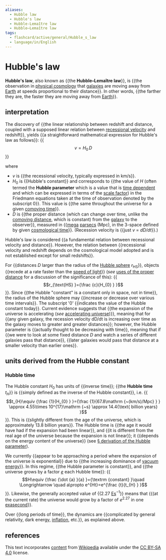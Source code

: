 ```yaml
---
aliases:
  - Hubble law
  - Hubble's law
  - Hubble-Lemaître law
  - Hubble–Lemaître law
tags:
  - flashcard/active/general/Hubble_s_law
  - language/in/English
---
```


# Hubble's law

__Hubble's law__, also known as {{the __Hubble–Lemaître law__}}, is {{the observation in [physical cosmology](physical%20cosmology.md) that [galaxies](galaxy.md) are moving away from [Earth](Earth.md) at speeds proportional to their distance}}. In other words, {{the farther they are, the faster they are moving away from [Earth](Earth.md)}}. <!--SR:!2025-07-05,286,330!2025-08-01,307,330!2024-12-11,115,290-->

## interpretation

The discovery of {{the linear relationship between redshift and distance, coupled with a supposed linear relation between [recessional velocity](recessional%20velocity.md) and redshift}}, yields {{a straightforward mathematical expression for Hubble's law as follows}}: {{$$v=H_{0}\,D$$}} <!--SR:!2025-02-10,130,306!2025-09-23,321,346!2025-07-13,263,346-->

where

- _v_ is {{the recessional velocity, typically expressed in km/s}}.
- _H_<sub>0</sub> is {{Hubble's constant}} and corresponds to {{the value of _H_ (often termed the __Hubble parameter__ which is a value that is [time dependent](time-variant%20system.md) and which can be expressed in terms of the [scale factor](scale%20factor%20(cosmology).md)) in the Friedmann equations taken at the time of observation denoted by the subscript 0}}. This value is {{the same throughout the universe for a given [comoving time](comoving%20and%20proper%20distances.md#comoving%20coordinates)}}.
- _D_ is {{the proper distance (which can change over time, unlike the [comoving distance](comoving%20and%20proper%20distances.md), which is constant) from the [galaxy](galaxy.md) to the observer}}, measured in {{[mega](mega-.md) [parsecs](parsec.md) (Mpc), in the 3-space defined by given [cosmological time](cosmic%20time.md)}}. (Recession velocity is {{just _v_ = _dD/dt_}}.) <!--SR:!2024-11-11,74,326!2024-11-08,71,326!2025-02-02,123,306!2025-01-04,99,286!2025-04-05,179,326!2024-11-27,73,286!2025-09-14,312,346-->

Hubble's law is considered {{a fundamental relation between recessional velocity and distance}}. However, the relation between {{recessional velocity and redshift depends on the cosmological model adopted and is not established except for small redshifts}}. <!--SR:!2025-08-05,283,346!2025-02-21,144,306-->

For {{distances _D_ larger than the radius of the [Hubble sphere](hubble%20volume.md) _r_<sub>HS</sub>}}, objects {{recede at a rate faster than the [speed of light](speed%20of%20light.md)}} (_see_ [uses of the proper distance](comoving%20and%20proper%20distances.md#uses%20of%20the%20proper%20distance) for a discussion of the significance of this): {{$$r_{\text{HS} }={\frac {c}{H_{0} } }$$}}. Since {{the Hubble "constant" is a constant only in space, not in time}}, the radius of the Hubble sphere may {{increase or decrease over various time intervals}}. The subscript '0' {{indicates the value of the Hubble constant today}}. Current evidence suggests that {{the expansion of the universe is accelerating (_see_ [accelerating universe](accelerating%20expansion%20of%20the%20universe.md))}}, meaning that for {{any given galaxy, the recession velocity dD/dt is increasing over time as the galaxy moves to greater and greater distances}}; however, the Hubble parameter is {{actually thought to be decreasing with time}}, meaning that if {{we were to look at some fixed distance _D_ and watch a series of different galaxies pass that distance}}, {{later galaxies would pass that distance at a smaller velocity than earlier ones}}. <!--SR:!2025-05-23,207,326!2025-09-16,316,346!2025-08-12,287,346!2024-11-08,71,326!2025-08-09,286,346!2024-11-10,73,326!2025-03-19,169,326!2025-02-15,130,306!2025-08-12,287,346!2024-11-12,75,326!2025-06-08,234,326-->

## units derived from the Hubble constant

### Hubble time

The Hubble constant _H_<sub>0</sub> has units of {{inverse time}}; {{the __Hubble time__ _t<sub>H</sub>_}} is {{simply defined as the inverse of the Hubble constant}}, i.e. {{$$t_{H}\equiv {\frac {1}{H_{0} } }={\frac {1}{67.8\mathrm {~(km/s)/Mpc} } } \approx 4.55\times 10^{17}\mathrm {~s} \approx 14.4{\text{ billion years} }$$}}. This is {{slightly different from the age of the universe, which is approximately 13.8 billion years}}. The Hubble time is {{the age it would have had if the expansion had been linear}}, and {{it is different from the real age of the universe because the expansion is not linear}}; it {{depends on the energy content of the universe}} (see [§ derivation of the Hubble parameter](#derivation%20of%20the%20Hubble%20parameter)). <!--SR:!2024-11-28,80,349!2024-12-06,87,349!2025-05-02,199,349!2024-11-24,63,289!2025-01-13,97,309!2024-11-27,79,349!2024-11-29,81,349!2024-11-10,61,329-->

We currently {{appear to be approaching a period where the expansion of the universe is exponential}} due to {{the increasing dominance of [vacuum energy](vacuum%20energy.md)}}. In this regime, {{the Hubble parameter is constant}}, and {{the universe grows by a factor [_e_](e%20(mathematical%20constant).md) each Hubble time}}: {{$$H\equiv {\frac {\dot {a} }{a} }={\textrm {constant} }\quad \Longrightarrow \quad a\propto e^{Ht}=e^{\frac {t}{t_{H} } }$$}}. Likewise, the generally accepted value of {{2.27 [Es](metric%20prefix.md#List%20of%20SI%20prefixes)<sup>−1</sup>}} means that {{(at the current rate) the universe would grow by a factor of _e_<sup>2.27</sup> in one [exasecond](orders%20of%20magnitude%20(time).md)}}. <!--SR:!2025-05-02,199,349!2024-11-12,63,329!2024-12-03,84,349!2024-12-07,88,349!2025-01-14,113,329!2024-12-05,71,289!2025-03-21,155,329-->

Over {{long periods of time}}, the dynamics are {{complicated by general relativity, dark energy, [inflation](cosmic%20inflation.md), etc.}}, as explained above. <!--SR:!2024-12-05,86,349!2025-06-02,225,349-->

## references

This text incorporates [content](https://en.wikipedia.org/wiki/Hubble's_law) from [Wikipedia](Wikipedia.md) available under the [CC BY-SA 4.0](https://creativecommons.org/licenses/by-sa/4.0/) license.
